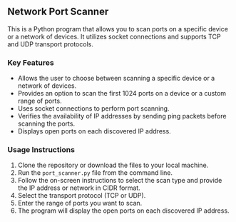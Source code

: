 ## Network Port Scanner

This is a Python program that allows you to scan ports on a specific device or a network of devices. It utilizes socket connections and supports TCP and UDP transport protocols.

### Key Features

- Allows the user to choose between scanning a specific device or a network of devices.
- Provides an option to scan the first 1024 ports on a device or a custom range of ports.
- Uses socket connections to perform port scanning.
- Verifies the availability of IP addresses by sending ping packets before scanning the ports.
- Displays open ports on each discovered IP address.

### Usage Instructions

1. Clone the repository or download the files to your local machine.
2. Run the `port_scanner.py` file from the command line.
3. Follow the on-screen instructions to select the scan type and provide the IP address or network in CIDR format.
4. Select the transport protocol (TCP or UDP).
5. Enter the range of ports you want to scan.
6. The program will display the open ports on each discovered IP address.